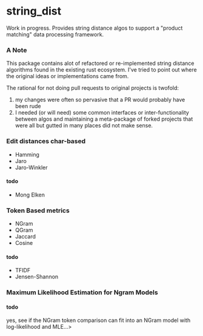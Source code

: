 # string_dist
Work in progress. Provides string distance algos to support a "product matching" data processing framework.

### A Note
This package contains alot of refactored or re-implemented string distance algorithms found in the existing rust ecosystem. I've tried to point out where the original ideas or implementations came from. 

The rational for not doing pull requests to original projects is twofold:

1. my changes were often so pervasive that a PR would probably have been rude
2. I needed (or will need) some common interfaces or inter-functionality between algos and maintaining a meta-package of forked projects that were all but gutted in many places did not make sense.

### Edit distances char-based

* Hamming
* Jaro
* Jaro-Winkler

#### todo
* Mong Elken

### Token Based metrics

* NGram
* QGram
* Jaccard
* Cosine

#### todo

* TFIDF
* Jensen-Shannon

### Maximum Likelihood Estimation for Ngram Models
#### todo
yes, see if the NGram token comparison can fit into an NGram model with log-likelihood and MLE...>

